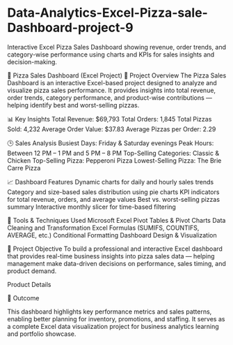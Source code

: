 # Data-Analytics-Excel-Pizza-sale-Dashboard-project-9
Interactive Excel Pizza Sales Dashboard showing revenue, order trends, and category-wise performance using charts and KPIs for sales insights and decision-making.

🍕 Pizza Sales Dashboard (Excel Project)
📘 Project Overview
The Pizza Sales Dashboard is an interactive Excel-based project designed to analyze and visualize pizza sales performance. It provides insights into total revenue, order trends, category performance, and product-wise contributions — helping identify best and worst-selling pizzas.

📊 Key Insights
Total Revenue: $69,793
Total Orders: 1,845
Total Pizzas Sold: 4,232
Average Order Value: $37.83
Average Pizzas per Order: 2.29

🕒 Sales Analysis
Busiest Days: Friday & Saturday evenings
Peak Hours: Between 12 PM – 1 PM and 5 PM – 8 PM
Top-Selling Categories: Classic & Chicken
Top-Selling Pizza: Pepperoni Pizza
Lowest-Selling Pizza: The Brie Carre Pizza

📈 Dashboard Features
Dynamic charts for daily and hourly sales trends
Category and size-based sales distribution using pie charts
KPI indicators for total revenue, orders, and average values
Best vs. worst-selling pizzas summary
Interactive monthly slicer for time-based filtering

🧰 Tools & Techniques Used
Microsoft Excel
Pivot Tables & Pivot Charts
Data Cleaning and Transformation
Excel Formulas (SUMIFS, COUNTIFS, AVERAGE, etc.)
Conditional Formatting
Dashboard Design & Visualization

🎯 Project Objective
To build a professional and interactive Excel dashboard that provides real-time business insights into pizza sales data — helping management make data-driven decisions on performance, sales timing, and product demand.



Product Details

🏁 Outcome

This dashboard highlights key performance metrics and sales patterns, enabling better planning for inventory, promotions, and staffing. It serves as a complete Excel data visualization project for business analytics learning and portfolio showcase.
